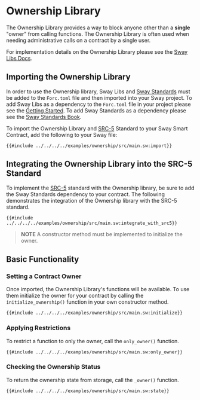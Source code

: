# Ownership Library

The Ownership Library provides a way to block anyone other than a **single** "owner" from calling functions. The Ownership Library is often used when needing administrative calls on a contract by a single user.

For implementation details on the Ownership Library please see the [Sway Libs Docs](https://fuellabs.github.io/sway-libs/master/sway_libs/ownership/index.html).

## Importing the Ownership Library

In order to use the Ownership library, Sway Libs and [Sway Standards](https://github.com/FuelLabs/sway-standards) must be added to the `Forc.toml` file and then imported into your Sway project. To add Sway Libs as a dependency to the `Forc.toml` file in your project please see the [Getting Started](../getting_started/index.md). To add Sway Standards as a dependency please see the [Sway Standards Book](https://github.com/FuelLabs/sway-standards).

To import the Ownership Library and [SRC-5](https://github.com/FuelLabs/sway-standards/blob/master/SRCs/src-5.md) Standard to your Sway Smart Contract, add the following to your Sway file:

```sway
{{#include ../../../../examples/ownership/src/main.sw:import}}
```

## Integrating the Ownership Library into the SRC-5 Standard

To implement the [SRC-5](https://github.com/FuelLabs/sway-standards/blob/master/SRCs/src-5.md) standard with the Ownership library, be sure to add the Sway Standards dependency to your contract. The following demonstrates the integration of the Ownership library with the SRC-5 standard.

```sway
{{#include ../../../../examples/ownership/src/main.sw:integrate_with_src5}}
```

> **NOTE** A constructor method must be implemented to initialize the owner.

## Basic Functionality

### Setting a Contract Owner

Once imported, the Ownership Library's functions will be available. To use them initialize the owner for your contract by calling the `initialize_ownership()` function in your own constructor method.

```sway
{{#include ../../../../examples/ownership/src/main.sw:initialize}}
```

### Applying Restrictions

To restrict a function to only the owner, call the `only_owner()` function.

```sway
{{#include ../../../../examples/ownership/src/main.sw:only_owner}}
```

### Checking the Ownership Status

To return the ownership state from storage, call the `_owner()` function.

```sway
{{#include ../../../../examples/ownership/src/main.sw:state}}
```
